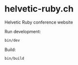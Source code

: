 # helvetic-ruby.ch

Helvetic Ruby conference website

Run development:

```sh
bin/dev
```

Build:

```sh
bin/build
```
